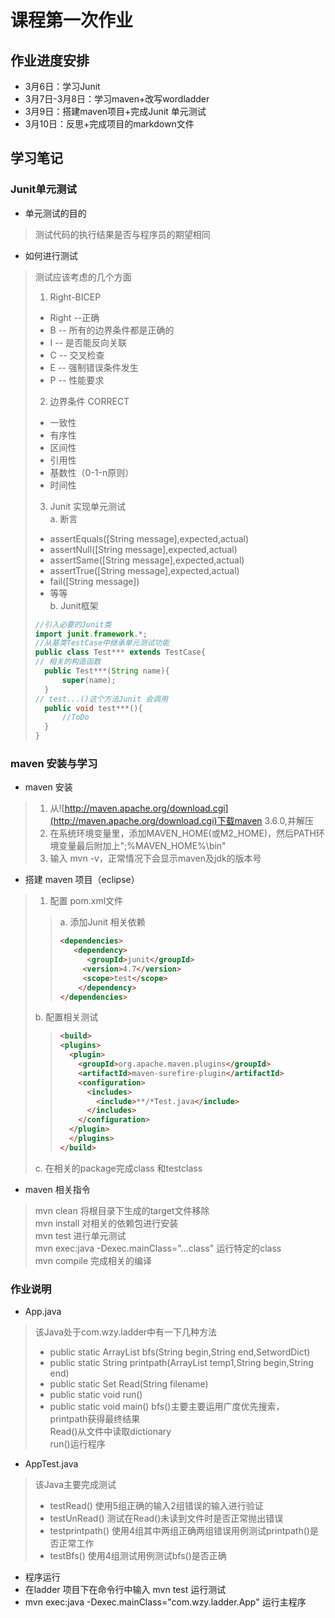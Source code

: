 # 课程第一次作业 
## 作业进度安排
- 3月6日：学习Junit
- 3月7日-3月8日：学习maven+改写wordladder
- 3月9日：搭建maven项目+完成Junit 单元测试
- 3月10日：反思+完成项目的markdown文件
## 学习笔记
### Junit单元测试
- 单元测试的目的
> 测试代码的执行结果是否与程序员的期望相同
- 如何进行测试
> 测试应该考虑的几个方面
> 1. Right-BICEP
> - Right --正确
> - B -- 所有的边界条件都是正确的
> - I -- 是否能反向关联
> - C -- 交叉检查
> - E -- 强制错误条件发生
> - P -- 性能要求<br/>
> 2. 边界条件 CORRECT
> - 一致性
> - 有序性
> - 区间性
> - 引用性
> - 基数性（0-1-n原则）
> - 时间性<br/>
> 3. Junit 实现单元测试<br/>
> a. 断言
> - assertEquals([String message],expected,actual) 
> - assertNull([String message],expected,actual)
> - assertSame([String message],expected,actual)
> - assertTrue([String message],expected,actual)
> - fail([String message])
> - 等等<br/>
> b. Junit框架
>  ```java 
> //引入必要的Junit类 
>import junit.framework.*; 
>//从基类TestCase中继承单元测试功能
> public class Test*** extends TestCase{
> // 相关的构造函数
>    public Test***(String name){
>        super(name);
>    }
> // test...()这个方法Junit 会调用
>    public void test***(){
>        //ToDo
>    }
>}
### maven 安装与学习
- maven 安装
> 1. 从![http://maven.apache.org/download.cgi](http://maven.apache.org/download.cgi)下载maven 3.6.0,并解压
> 2. 在系统环境变量里，添加MAVEN_HOME(或M2_HOME)，然后PATH环境变量最后附加上";%MAVEN_HOME%\bin"
> 3. 输入 mvn -v，正常情况下会显示maven及jdk的版本号
- 搭建 maven 项目（eclipse）
> 1. 配置 pom.xml文件
> > a. 添加Junit 相关依赖
> > ```html
> > <dependencies>
> >    <dependency>
>  >       <groupId>junit</groupId>
>   >      <version>4.7</version>
>   >      <scope>test</scope>
>  >     </dependency>
> > </dependencies>
> >
> b. 配置相关测试
> >```html
>  > <build>
>  ><plugins>
>  >   <plugin>
>  >     <groupId>org.apache.maven.plugins</groupId>
>  >     <artifactId>maven-surefire-plugin</artifactId>
>  >     <configuration>
>  >       <includes>
>  >         <include>**/*Test.java</include>
>  >       </includes>
>  >     </configuration>
>  >   </plugin>
> >   </plugins>
>> </build>
> c. 在相关的package完成class 和testclass
- maven 相关指令
> mvn clean 将根目录下生成的target文件移除 <br/>
> mvn install 对相关的依赖包进行安装<br/>
> mvn test 进行单元测试<br/>
> mvn exec:java -Dexec.mainClass="...class" 运行特定的class<br/>
> mvn compile 完成相关的编译<br/>
> 
### 作业说明
- App.java
> 该Java处于com.wzy.ladder中有一下几种方法
> - public static ArrayList<Node> bfs(String begin,String end,Set<String>wordDict)
> - public static String printpath(ArrayList<Node> temp1,String begin,String end)
> - public static Set<String> Read(String filename)
> - public static void run()
> - public static void main()
> bfs()主要主要运用广度优先搜索，<br/>
> printpath获得最终结果 <br/>
> Read()从文件中读取dictionary<br/>
> run()运行程序
- AppTest.java
> 该Java主要完成测试
> - testRead() 使用5组正确的输入2组错误的输入进行验证<br/>
> - testUnRead() 测试在Read()未读到文件时是否正常抛出错误<br/>
> - testprintpath() 使用4组其中两组正确两组错误用例测试printpath()是否正常工作<br/>
> - testBfs() 使用4组测试用例测试bfs()是否正确<br/>
- 程序运行
- 在ladder 项目下在命令行中输入 mvn test 运行测试
- mvn exec:java -Dexec.mainClass="com.wzy.ladder.App" 运行主程序